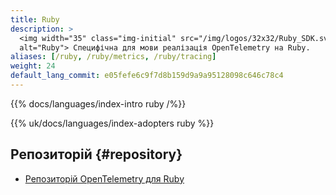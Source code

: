 ```yaml
---
title: Ruby
description: >
  <img width="35" class="img-initial" src="/img/logos/32x32/Ruby_SDK.svg"
  alt="Ruby"> Специфічна для мови реалізація OpenTelemetry на Ruby.
aliases: [/ruby, /ruby/metrics, /ruby/tracing]
weight: 24
default_lang_commit: e05fefe6c9f7d8b159d9a9a95128098c646c78c4
---
```


{{% docs/languages/index-intro ruby /%}}

{{% uk/docs/languages/index-adopters ruby %}}

## Репозиторій {#repository}

- [Репозиторій OpenTelemetry для Ruby][repo]

[repo]: https://github.com/open-telemetry/opentelemetry-ruby
